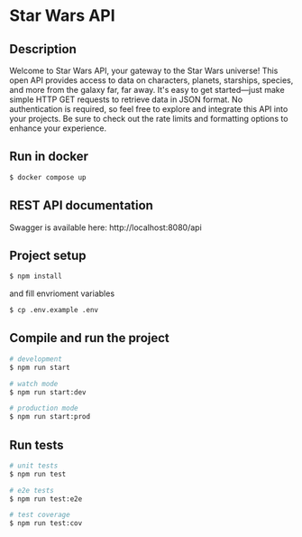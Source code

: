 # Star Wars API

## Description

Welcome to Star Wars API, your gateway to the Star Wars universe! This open API provides access to data on characters, planets, starships, species, and more from the galaxy far, far away. It's easy to get started—just make simple HTTP GET requests to retrieve data in JSON format. No authentication is required, so feel free to explore and integrate this API into your projects. Be sure to check out the rate limits and formatting options to enhance your experience.

## Run in docker

```bash
$ docker compose up
```

## REST API documentation

Swagger is available here: http://localhost:8080/api

## Project setup

```bash
$ npm install
```
and fill envrioment variables
```bash
$ cp .env.example .env
```

## Compile and run the project

```bash
# development
$ npm run start

# watch mode
$ npm run start:dev

# production mode
$ npm run start:prod
```

## Run tests

```bash
# unit tests
$ npm run test

# e2e tests
$ npm run test:e2e

# test coverage
$ npm run test:cov
```
